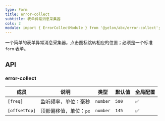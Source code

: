 ```yaml
---
type: Form
title: error-collect
subtitle: 表单异常消息采集器
cols: 2
module: import { ErrorCollectModule } from '@yelon/abc/error-collect';
---
```


一个简单的表单异常消息采集器，点击图标跳转相应的位置；必须是一个标准 `form` 表单。

## API

### error-collect

| 成员 | 说明 | 类型 | 默认值 | 全局配置 |
|----|----|----|-----|------|
| `[freq]` | 监听频率，单位：毫秒 | `number` | `500` | ✅ |
| `[offsetTop]` | 顶部偏移值，单位：`px` | `number` | `145` | ✅ |
